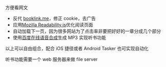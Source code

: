 方便看网文
- 反代 [booklink.me](https://booklink.me)，修正 cookie，去广告
- 应用[Mozilla Readability.js](https://github.com/mozilla/readability)优化阅读页面
- 自动加载下一页，因为很多网站为了点击率非要把好好的一章分成几个部分
- 使用[百度在线语音合成](https://ai.baidu.com/tech/speech/tts)生成 MP3 实现听书功能

以上可以自由组合，配合 iOS 捷径或者 Android Tasker 也可实现自动化

听书功能需要一个 web 服务器来做 file server

